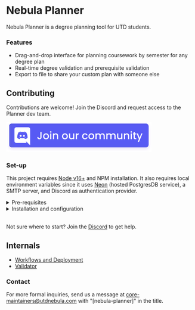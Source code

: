 # Nebula Planner

Nebula Planner is a degree planning tool for UTD students.

### Features

- Drag-and-drop interface for planning coursework by semester for any degree plan
- Real-time degree validation and prerequisite validation
- Export to file to share your custom plan with someone else

## Contributing

Contributions are welcome! Join the Discord and request access to the Planner dev team.

<a href="https://discord.com/invite/tcpcnfxmeQ"><img src=".github/discord-join-banner.svg" /></a>

### Set-up

This project requires [Node v16+](https://nodejs.org/en/) and NPM
installation. It also requires local environment variables since it uses [Neon](https://neon.tech) (hosted PostgresDB service), a SMTP server, and Discord as authentication provider.

<details>
<summary>
Pre-requisites
</summary> <br />
To be able to start development on Planner make sure that you have the following pre-requisites installed:

- [Node.js v16 or above](https://nodejs.org/en)
- [Git](https://git-scm.com/downloads)
- [Python3.10](https://www.python.org/downloads)
</details>

<details>
<summary>
Installation and configuration
</summary> <br />

1. Clone repository and install web dependencies:

```bash
git clone https://github.com/UTDNebula/planner.git
cd planner
npm install
```

2.  Copy `.env.example file` to `.env`:

    Copy the contents of the `.env.example` file at the root of the repo to a new file called `.env`.

3.  Setting up Neon:

    Neon is a hosting service for PostgreSQL.

    1.  Install the [Neon CLI](https://neon.tech/docs/reference/cli-install).
    2.  Run `neonctl auth` and follow the on-screen prompts to login or create an account.
    3.  Run `neonctl projects create --name planner-dev` to create a Neon project for Planner.
    4.  Copy the string listed under 'Connection Uri' (ex: `postgres://my-user:my-password@my-project-id.us-east-2.aws.neon.tech/neondb`) and update the `DATABASE_URL` and `DIRECT_DATABASE_URL` variables in your .env file, as shown below.

        ```bash
        # Prisma
        DATABASE_URL="<your connection uri here>"
        DIRECT_DATABASE_URL="<your connection uri here>"
        ```

4.  Apply database migrations:

    ```bash
    npx prisma migrate dev
    ```

5.  Setting up an auth provider. You need at least one of these to log in. We recommend you only add Discord for convenience.

      <details>
      <summary>
      Discord
      </summary> <br />

    1.  [Go to Discord Developer Portal — My Applications](https://discord.com/developers/applications)

    2.  Click on New Application <br />
        <img src="https://images.tango.us/workflows/3a8e357f-f80d-4e7d-ab54-84e04d812a3b/steps/8a6d90a6-766e-4f64-81d2-aad5369e5cc6/37e55606-f5cf-4b65-8d27-a489cf3b2548.png?crop=focalpoint&fit=crop&fp-x=0.8798&fp-y=0.0761&fp-z=2.8622&w=1200&mark-w=0.2&mark-pad=0&mark64=aHR0cHM6Ly9pbWFnZXMudGFuZ28udXMvc3RhdGljL21hZGUtd2l0aC10YW5nby13YXRlcm1hcmsucG5n&ar=1860%3A972" width="500"/>

    3.  Type "planner" <br />
        <img src="https://images.tango.us/workflows/3a8e357f-f80d-4e7d-ab54-84e04d812a3b/steps/c3607164-c3fa-4863-b185-1dbe14024dcf/e808af4c-a2ad-49e6-bae1-46becac64620.png?crop=focalpoint&fit=crop&fp-x=0.5003&fp-y=0.5195&fp-z=1.7367&w=1200&mark-w=0.2&mark-pad=0&mark64=aHR0cHM6Ly9pbWFnZXMudGFuZ28udXMvc3RhdGljL21hZGUtd2l0aC10YW5nby13YXRlcm1hcmsucG5n&ar=1860%3A972" width="500"/>

    4.  Agree to their terms of service <br />
        <img src="https://images.tango.us/workflows/3a8e357f-f80d-4e7d-ab54-84e04d812a3b/steps/3817a6f6-9db3-4d2b-b854-060ea05efb07/bbaaffd2-84af-4f57-993e-fb3e518050e8.png?crop=focalpoint&fit=crop&fp-x=0.3704&fp-y=0.5967&fp-z=3.0224&w=1200&mark-w=0.2&mark-pad=0&mark64=aHR0cHM6Ly9pbWFnZXMudGFuZ28udXMvc3RhdGljL21hZGUtd2l0aC10YW5nby13YXRlcm1hcmsucG5n&ar=1860%3A972" width="500"/>

    5.  Click to create <br />
        <img src="https://images.tango.us/workflows/3a8e357f-f80d-4e7d-ab54-84e04d812a3b/steps/381f5fdc-52a6-432f-aaa7-fd3ad4a0d9fd/d3c413bd-e571-478d-b0bc-943453ea22cd.png?crop=focalpoint&fit=crop&fp-x=0.6067&fp-y=0.6944&fp-z=2.8139&w=1200&mark-w=0.2&mark-pad=0&mark64=aHR0cHM6Ly9pbWFnZXMudGFuZ28udXMvc3RhdGljL21hZGUtd2l0aC10YW5nby13YXRlcm1hcmsucG5n&ar=1860%3A972" width="500"/>

    6.  Click on OAuth2 <br />
        <img src="https://images.tango.us/workflows/3a8e357f-f80d-4e7d-ab54-84e04d812a3b/steps/288e8db5-a787-4d34-b880-d81f0b47c159/7ceb6401-b585-42ad-8caa-6e27c809920b.png?crop=focalpoint&fit=crop&fp-x=0.1145&fp-y=0.3308&fp-z=2.0043&w=1200&mark-w=0.2&mark-pad=0&mark64=aHR0cHM6Ly9pbWFnZXMudGFuZ28udXMvc3RhdGljL21hZGUtd2l0aC10YW5nby13YXRlcm1hcmsucG5n&ar=1860%3A972" width="500"/>

    7.  Click on reset the secret <br />
        <img src="https://images.tango.us/workflows/3a8e357f-f80d-4e7d-ab54-84e04d812a3b/steps/db7245b1-f2b3-4a3d-b6f4-7b97f8083e17/2a275c61-cd86-45b5-a6b8-cb2ac3743ec0.png?crop=focalpoint&fit=crop&fp-x=0.5390&fp-y=0.3889&fp-z=2.6534&w=1200&mark-w=0.2&mark-pad=0&mark64=aHR0cHM6Ly9pbWFnZXMudGFuZ28udXMvc3RhdGljL21hZGUtd2l0aC10YW5nby13YXRlcm1hcmsucG5n&ar=1860%3A972" width="500"/>

    8.  Click on "Yes, do it!" and copy the generated secret <br />
        <img src="https://images.tango.us/workflows/3a8e357f-f80d-4e7d-ab54-84e04d812a3b/steps/d4f78559-7a1a-4830-8db6-4affe5fd1016/c3d73e52-d444-4079-b580-79df13b1c56b.png?crop=focalpoint&fit=crop&fp-x=0.6040&fp-y=0.5828&fp-z=2.7720&w=1200&mark-w=0.2&mark-pad=0&mark64=aHR0cHM6Ly9pbWFnZXMudGFuZ28udXMvc3RhdGljL21hZGUtd2l0aC10YW5nby13YXRlcm1hcmsucG5n&ar=1860%3A972" width="500"/>

    9.  Click on "Add Redirect" <br />
        <img src="https://images.tango.us/workflows/3a8e357f-f80d-4e7d-ab54-84e04d812a3b/steps/1cfa1227-d190-4c8c-be1d-39ceb5695331/4153c637-e000-461c-9ce9-628100e47ca9.png?crop=focalpoint&fit=crop&fp-x=0.3013&fp-y=0.5257&fp-z=2.6458&w=1200&mark-w=0.2&mark-pad=0&mark64=aHR0cHM6Ly9pbWFnZXMudGFuZ28udXMvc3RhdGljL21hZGUtd2l0aC10YW5nby13YXRlcm1hcmsucG5n&ar=1860%3A972" width="500"/>

    10. Paste "http://localhost:3000/api/auth/callback/discord" into input <br />
        <img src="https://images.tango.us/workflows/3a8e357f-f80d-4e7d-ab54-84e04d812a3b/steps/911a3bd2-0c59-49ed-9b84-ee4a38da287c/f86cc139-bed2-4b29-86ba-41b2d8b6ac8d.png?crop=focalpoint&fit=crop&fp-x=0.4237&fp-y=0.5267&fp-z=1.6062&w=1200&mark-w=0.2&mark-pad=0&mark64=aHR0cHM6Ly9pbWFnZXMudGFuZ28udXMvc3RhdGljL21hZGUtd2l0aC10YW5nby13YXRlcm1hcmsucG5n&ar=1860%3A972" width="500"/>

    11. Click on save changes at the bottom <br />
        <img src="https://images.tango.us/workflows/3a8e357f-f80d-4e7d-ab54-84e04d812a3b/steps/e7149cf3-3501-437c-8900-bb38ac380174/cf87bca6-2e88-43e7-993a-256b4901c0ca.png?crop=focalpoint&fit=crop&fp-x=0.8790&fp-y=0.8951&fp-z=6.0984&w=1200&mark-w=0.2&mark-pad=0&mark64=aHR0cHM6Ly9pbWFnZXMudGFuZ28udXMvc3RhdGljL21hZGUtd2l0aC10YW5nby13YXRlcm1hcmsucG5n&ar=1860%3A972" width="500"/>

    12. Copy and paste your secret and clientID (also on the OAuth2 page) into your `.env`:

        ```bash
           # Next Auth Discord Provider
           DISCORD_CLIENT_ID=<discord-client-id-goes-here>
           DISCORD_CLIENT_SECRET=<discord-secret-goes-here>
        ```

      </details>

      <details>
      <summary>
      Nodemailer
      </summary> <br />

    1. [Go to Mailtrap: Email Delivery Platform](https://mailtrap.io/)

    2. Click on Sign up for free and create your account <br />
       <img src="https://images.tango.us/workflows/4a569e1c-9ecf-4f99-ab9d-a40276d05712/steps/7fffd762-ca52-48ae-8f52-9abe8bec674e/2776f9dc-afd5-4d96-9b84-f15edb03c6b2.png?crop=focalpoint&fit=crop&fp-x=0.4401&fp-y=0.4563&fp-z=2.7257&w=1200&blend-align=bottom&blend-mode=normal&blend-x=800&blend64=aHR0cHM6Ly9pbWFnZXMudGFuZ28udXMvc3RhdGljL21hZGUtd2l0aC10YW5nby13YXRlcm1hcmsucG5n" width="500" />

    3. Click on Start Testing <br />
       <img src="https://images.tango.us/workflows/4a569e1c-9ecf-4f99-ab9d-a40276d05712/steps/90d46aef-6ed5-419b-b55a-76e4b652e76e/298eac80-6d87-49a8-bdaf-86483c385401.png?crop=focalpoint&fit=crop&fp-x=0.4903&fp-y=0.2912&fp-z=2.7181&w=1200&blend-align=bottom&blend-mode=normal&blend-x=800&blend64=aHR0cHM6Ly9pbWFnZXMudGFuZ28udXMvc3RhdGljL21hZGUtd2l0aC10YW5nby13YXRlcm1hcmsucG5n" width="500" />

    4. Click on Nodemailer <br />
       <img src="https://images.tango.us/workflows/4a569e1c-9ecf-4f99-ab9d-a40276d05712/steps/1156a1c2-6851-46a2-a777-fcd821309ef0/2933e425-6917-45d5-a383-b36d627773d5.png?crop=focalpoint&fit=crop&fp-x=0.4505&fp-y=0.4830&fp-z=2.8207&w=1200&blend-align=bottom&blend-mode=normal&blend-x=800&blend64=aHR0cHM6Ly9pbWFnZXMudGFuZ28udXMvc3RhdGljL21hZGUtd2l0aC10YW5nby13YXRlcm1hcmsucG5n" width="500" />
    5. Copy the host, port, user, and pass values.

    </details>

6.  Run and configure validator

    ```bash
    cd validator
    python3.10 -m venv venv # Create virtual environment
    source venv/bin/activate # Use virtual enviornment
    flask --app api run
    ```

    Add the validator to `.env`:

    ```bash
    # DEGREE VALIDATOR
    VALIDATOR=http://localhost:5000
    ```

7.  Generate `Prisma` client and run web server:

    ```bash
    npm run prisma:generate
    npm run dev
    ```

   </details>

<br />
<!-- TODO(@jasonappah): Copy this over to Confluence, link here. Would probably be worth revisiting/possibly rewriting other docs in this repo as well -->
<!-- Check out this [blog](https://btt.skgr.xyz/blog/nebula-planner-tech-stack) to learn about the stack we are using and a basic overview of the codebase. -->

Not sure where to start? Join the [Discord](https://discord.com/invite/tcpcnfxmeQ) to get help.

## Internals

- [Workflows and Deployment](docs/WORKFLOWS_AND_DEPLOYMENT.md)
- [Validator](docs/VALIDATOR.md)

### Contact

For more formal inquiries, send us a message at core-maintainers@utdnebula.com
with "[nebula-planner]" in the title.
